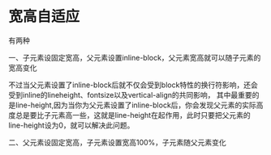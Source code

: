 # 宽高自适应

有两种

一、子元素设固定宽高，父元素设置inline-block，父元素宽高就可以随子元素的宽高变化

不过当父元素设置了inline-block后就不仅会受到block特性的换行符影响，还会受到inline的lineheight、fontsize以及vertical-align的共同影响，
其中最重要的是line-height,因为当你为父元素设置了inline-block后，你会发现父元素的实际高度总是要比子元素高一些，这就是line-height在起作用，此时只要把父元素的line-height设为0，就可以解决此问题。

二、父元素设固定宽高，子元素设置宽高100%，子元素随父元素变化
